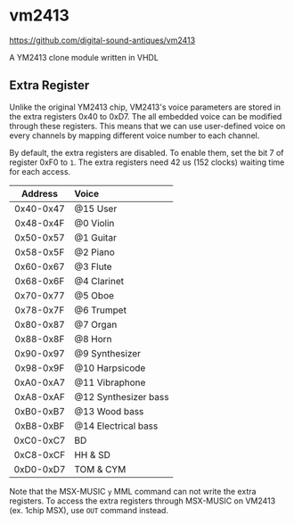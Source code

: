 vm2413
======

https://github.com/digital-sound-antiques/vm2413

A YM2413 clone module written in VHDL

## Extra Register

Unlike the original YM2413 chip, VM2413's voice parameters are stored in the extra registers 0x40 to 0xD7.
The all embedded voice can be modified through these registers. This means that we can use user-defined voice on every channels
by mapping different voice number to each channel.

By default, the extra registers are disabled. To enable them, set the bit 7 of register 0xF0 to `1`. 
The extra registers need 42 us (152 clocks) waiting time for each access.

|Address|Voice|
|:-:|:--|
|0x40-0x47|@15 User|　　　　　　
|0x48-0x4F|@0 Violin|
|0x50-0x57|@1 Guitar|
|0x58-0x5F|@2 Piano|
|0x60-0x67|@3 Flute|
|0x68-0x6F|@4 Clarinet|
|0x70-0x77|@5 Oboe|
|0x78-0x7F|@6 Trumpet|
|0x80-0x87|@7 Organ|
|0x88-0x8F|@8 Horn|
|0x90-0x97|@9 Synthesizer|
|0x98-0x9F|@10 Harpsicode|
|0xA0-0xA7|@11 Vibraphone|
|0xA8-0xAF|@12 Synthesizer bass|
|0xB0-0xB7|@13 Wood bass|
|0xB8-0xBF|@14 Electrical bass|
|0xC0-0xC7|BD|
|0xC8-0xCF|HH & SD|
|0xD0-0xD7|TOM & CYM|

Note that the MSX-MUSIC `y` MML command can not write the extra registers.
To access the extra registers through MSX-MUSIC on VM2413 (ex. 1chip MSX), use `OUT` command instead.

